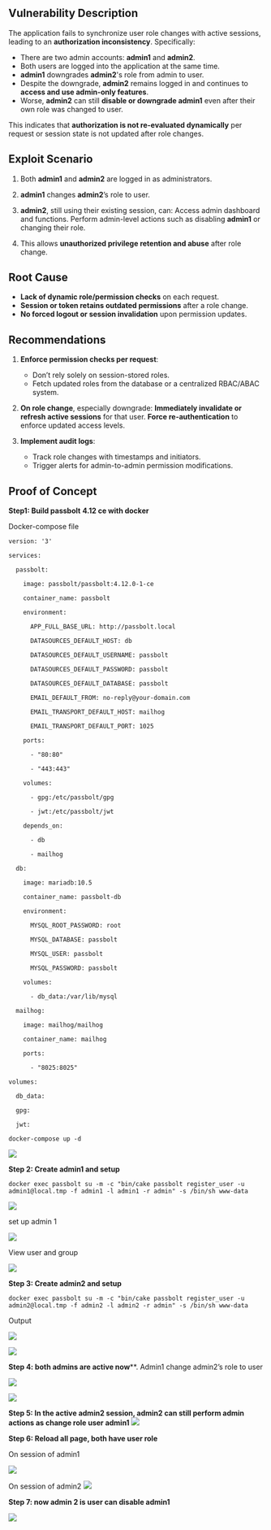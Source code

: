 ## Vulnerability Description

The application fails to synchronize user role changes with active sessions, leading to an **authorization inconsistency**. Specifically:

- There are two admin accounts: **admin1** and **admin2**.
- Both users are logged into the application at the same time.
- **admin1** downgrades **admin2**'s role from admin to user.
- Despite the downgrade, **admin2** remains logged in and continues to **access and use admin-only features**.
- Worse, **admin2** can still **disable or downgrade admin1** even after their own role was changed to user.

This indicates that **authorization is not re-evaluated dynamically** per request or session state is not updated after role changes.

## Exploit Scenario

1. Both **admin1** and **admin2** are logged in as administrators.
2. **admin1** changes **admin2**’s role to user.
3. **admin2**, still using their existing session, can:
	Access admin dashboard and functions.
	Perform admin-level actions such as disabling **admin1** or changing their role.

4. This allows **unauthorized privilege retention and abuse** after role change.

## Root Cause

- **Lack of dynamic role/permission checks** on each request.
- **Session or token retains outdated permissions** after a role change.
- **No forced logout or session invalidation** upon permission updates.

## Recommendations

1. **Enforce permission checks per request**:
	- Don’t rely solely on session-stored roles.
	- Fetch updated roles from the database or a centralized RBAC/ABAC system.

2. **On role change**, especially downgrade:
	**Immediately invalidate or refresh active sessions** for that user.
	 **Force re-authentication** to enforce updated access levels.

3. **Implement audit logs**:
	- Track role changes with timestamps and initiators.
	- Trigger alerts for admin-to-admin permission modifications.

## Proof of Concept

**Step1: Build passbolt** **4.12 ce with docker**

Docker-compose file

```
version: '3'

services:

  passbolt:

    image: passbolt/passbolt:4.12.0-1-ce

    container_name: passbolt

    environment:

      APP_FULL_BASE_URL: http://passbolt.local  

      DATASOURCES_DEFAULT_HOST: db

      DATASOURCES_DEFAULT_USERNAME: passbolt

      DATASOURCES_DEFAULT_PASSWORD: passbolt

      DATASOURCES_DEFAULT_DATABASE: passbolt

      EMAIL_DEFAULT_FROM: no-reply@your-domain.com

      EMAIL_TRANSPORT_DEFAULT_HOST: mailhog

      EMAIL_TRANSPORT_DEFAULT_PORT: 1025

    ports:

      - "80:80"

      - "443:443"

    volumes:

      - gpg:/etc/passbolt/gpg

      - jwt:/etc/passbolt/jwt

    depends_on:

      - db

      - mailhog

  db:

    image: mariadb:10.5

    container_name: passbolt-db

    environment:

      MYSQL_ROOT_PASSWORD: root

      MYSQL_DATABASE: passbolt

      MYSQL_USER: passbolt

      MYSQL_PASSWORD: passbolt

    volumes:

      - db_data:/var/lib/mysql

  mailhog:

    image: mailhog/mailhog

    container_name: mailhog

    ports:

      - "8025:8025"

volumes:

  db_data:

  gpg:

  jwt:
```

```
docker-compose up -d
```

![](attachments/compose_up.png)


**Step 2: Create admin1 and setup**

```
docker exec passbolt su -m -c "bin/cake passbolt register_user -u admin1@local.tmp -f admin1 -l admin1 -r admin" -s /bin/sh www-data
```

![](attachments/create_admin1.png)

set up admin 1

![](attachments/setup_admin1.png)


View user and group

![](attachments/view_admin1.png)

**Step 3: Create admin2 and setup**

```
docker exec passbolt su -m -c "bin/cake passbolt register_user -u admin2@local.tmp -f admin2 -l admin2 -r admin" -s /bin/sh www-data
```

Output 

![](attachments/create_admin2.png)


![](attachments/view_admin2.png)


**Step 4: both admins are active now****. Admin1 change admin2’s role to user

![](attachments/admin1_change_admin2role.png)


![](attachments/admin1_change_admin2role_success.png)



**Step 5: In the active admin2 session, admin2 can still perform admin actions as change role user admin1**
![](attachments/admin2_change_admin1.png)


**Step 6: Reload all page, both have user role**

On session of admin1

![](attachments/onsession_admin1.png)

On session of admin2
![](attachments/onsession_admin2.png)

**Step 7: now admin 2 is user can disable admin1**

![](attachments/admin2_disable_admin1.png)